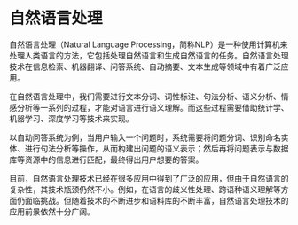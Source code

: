 # 自然语言处理

自然语言处理（Natural Language Processing，简称NLP）是一种使用计算机来处理人类语言的方法，它包括处理自然语言和生成自然语言的任务。自然语言处理技术在信息检索、机器翻译、问答系统、自动摘要、文本生成等领域中有着广泛应用。

在自然语言处理中，我们需要进行文本分词、词性标注、句法分析、语义分析、情感分析等一系列的过程，才能对语言进行语义理解。而这些过程需要借助统计学、机器学习、深度学习等技术来实现。

以自动问答系统为例，当用户输入一个问题时，系统需要将问题分词、识别命名实体、进行句法分析等操作，从而构建出问题的语义表示；然后再将问题表示与数据库等资源中的信息进行匹配，最终得出用户想要的答案。

目前，自然语言处理技术已经在很多应用中得到了广泛的应用，但由于自然语言的复杂性，其技术瓶颈仍然不小。例如，在语言的歧义性处理、跨语种语义理解等方面仍面临挑战。但随着技术的不断进步和语料库的不断丰富，自然语言处理技术的应用前景依然十分广阔。